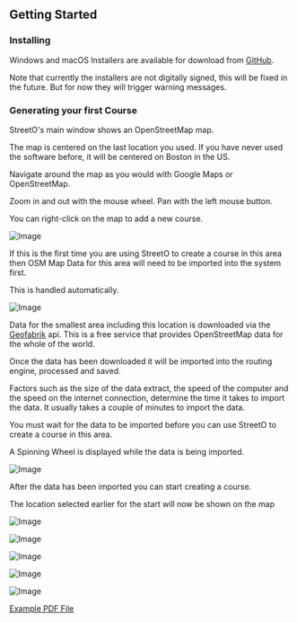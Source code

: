 ## Getting Started

### Installing

Windows and macOS Installers are available for download from [GitHub](https://github.com/jcundill/streeto/releases).

Note that currently the installers are not digitally signed, this will be fixed in the future. But for now they will trigger warning messages.




### Generating your first Course

StreetO's main window shows an OpenStreetMap map. 

The map is centered on the last location you used. If you have never used the software before, it will be centered on Boston in the US.

Navigate around the map as you would with Google Maps or OpenStreetMap.

Zoom in and out with the mouse wheel.
Pan with the left mouse button.

You can right-click on the map to add a new course.


![Image](./doc/setstart.png)

If this is the first time you are using StreetO to create a course in this area then 
OSM Map Data for this area will need to be imported into the system first.

This is handled automatically.

![Image](./doc/loadmapdata.png)

Data for the smallest area including this location is downloaded via the [Geofabrik](https://download.geofabrik.de/index.html) api.
This is a free service that provides OpenStreetMap data for the whole of the world.

Once the data has been downloaded it will be imported into the routing engine, processed and saved.

Factors such as the size of the data extract, the speed of the computer and the speed on the internet connection, 
determine the time it takes to import the data. It usually takes a couple of minutes to import the data.

You must wait for the data to be imported before you can use StreetO to create a course in this area.

A Spinning Wheel is displayed while the data is being imported.

![Image](./doc/spinner.png)

After the data has been imported you can start creating a course.

The location selected earlier for the start will now be shown on the map

![Image](./doc/startfinish.png)



![Image](./doc/courseseed.png)

![Image](./doc/evolution.png)

![Image](./doc/showingcourse.png)

![Image](./doc/getpdf.png)

[Example PDF File](./doc/streeto.pdf)




  